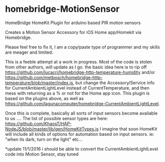# homebridge-MotionSensor
HomeBridge HomeKit Plugin for arduino based PIR motion sensors


Creates a Motion Sensor Accessory for iOS Home app/Homekit via Homebridge.

Please feel free to fix it, I am a copy/paste type of programmer and my skills are meager and limited.

This is a feeble attempt at a work in progress. Most of the code is stolen from other authors, will update as I go. the basic idea here is to rip off https://github.com/lucacri/homebridge-http-temperature-humidity and/or https://github.com/metbosch/homebridge-http-temperature/blob/master/index.js, but change the Accessory/Service info for CurrentAmbientLightLevel instead of CurrentTemperature, and then mess with returning as a % or not for the Home app icon. This plugin is based on the plugins above, as well as https://github.com/lagunacomputer/homebridge-CurrentAmbientLightLevel.

Once this is complete, basically all sorts of input sensors become available to us .... The list of possible sensor types are here: https://github.com/KhaosT/HAP-NodeJS/blob/master/lib/gen/HomeKitTypes.js I imagine that soon HomeKit will include all kinds of options for automation based on input sensors. ie: "when its dark, turn on the light" etc...

*update 11/1/2016 i should be able to convert the CurrentAmbientLightLevel code into Motion Sensor, stay tuned
